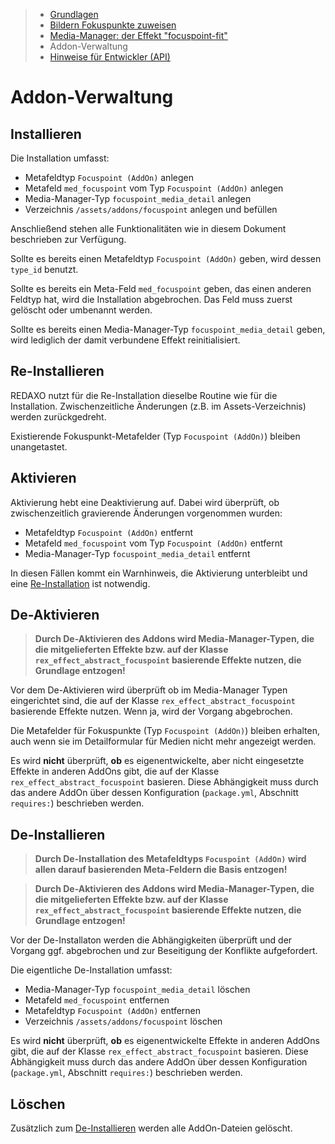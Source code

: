 > - [Grundlagen](#overview)
> - [Bildern Fokuspunkte zuweisen](edit.md)
> - [Media-Manager: der Effekt "focuspoint-fit"](media_manager.md)
> - Addon-Verwaltung
> - [Hinweise für Entwickler (API)](developer.md)

# Addon-Verwaltung

<a name="manage-install"></a>
## Installieren

Die Installation umfasst:

* Metafeldtyp `Focuspoint (AddOn)` anlegen
* Metafeld `med_focuspoint` vom Typ `Focuspoint (AddOn)` anlegen
* Media-Manager-Typ `focuspoint_media_detail` anlegen
* Verzeichnis `/assets/addons/focuspoint` anlegen und befüllen

Anschließend stehen alle Funktionalitäten wie in diesem Dokument beschrieben zur Verfügung.

Sollte es bereits einen Metafeldtyp `Focuspoint (AddOn)` geben, wird dessen `type_id` benutzt.

Sollte es bereits ein Meta-Feld `med_focuspoint` geben, das einen anderen Feldtyp hat, wird die
Installation abgebrochen. Das Feld muss zuerst gelöscht oder umbenannt werden.

Sollte es bereits einen Media-Manager-Typ `focuspoint_media_detail` geben, wird lediglich der
damit verbundene Effekt reinitialisiert.

<a name="manage-reinstall"></a>
## Re-Installieren

REDAXO nutzt für die Re-Installation dieselbe Routine wie für die Installation. Zwischenzeitliche Änderungen (z.B. im Assets-Verzeichnis) werden zurückgedreht.

Existierende Fokuspunkt-Metafelder (Typ `Focuspoint (AddOn)`) bleiben unangetastet.

<a name="manage-activate"></a>
## Aktivieren

Aktivierung hebt eine Deaktivierung auf. Dabei wird überprüft, ob zwischenzeitlich gravierende
Änderungen vorgenommen wurden:

- Metafeldtyp `Focuspoint (AddOn)` entfernt
- Metafeld `med_focuspoint` vom Typ `Focuspoint (AddOn)` entfernt
- Media-Manager-Typ `focuspoint_media_detail` entfernt

In diesen Fällen kommt ein Warnhinweis, die Aktivierung unterbleibt und eine [Re-Installation](#manage-reinstall)
ist notwendig.

<a name="manage-deactivate"></a>
## De-Aktivieren

> **Durch De-Aktivieren des Addons wird Media-Manager-Typen, die die mitgelieferten Effekte bzw.
auf der Klasse `rex_effect_abstract_focuspoint` basierende Effekte nutzen, die Grundlage entzogen!**

Vor dem De-Aktivieren wird überprüft ob im Media-Manager Typen eingerichtet sind, die auf der
Klasse `rex_effect_abstract_focuspoint` basierende Effekte nutzen. Wenn ja, wird der Vorgang
abgebrochen.

Die Metafelder für Fokuspunkte (Typ `Focuspoint (AddOn)`) bleiben erhalten, auch wenn sie im Detailformular
für Medien nicht mehr angezeigt werden.

Es wird **nicht** überprüft, **ob** es eigenentwickelte, aber nicht eingesetzte Effekte in anderen AddOns gibt, die auf der Klasse
`rex_effect_abstract_focuspoint` basieren. Diese Abhängigkeit muss durch das andere AddOn über dessen
Konfiguration (`package.yml`, Abschnitt `requires:`) beschrieben werden.

<a name="manage-uninstall"></a>
## De-Installieren

> **Durch De-Installation des Metafeldtyps `Focuspoint (AddOn)` wird allen darauf basierenden
Meta-Feldern die Basis entzogen!**

> **Durch De-Aktivieren des Addons wird Media-Manager-Typen, die die mitgelieferten Effekte bzw.
auf der Klasse `rex_effect_abstract_focuspoint` basierende Effekte nutzen, die Grundlage entzogen!**

Vor der De-Installaton werden die Abhängigkeiten überprüft und der Vorgang ggf. abgebrochen und zur
Beseitigung der Konflikte aufgefordert.

Die eigentliche De-Installation umfasst:

* Media-Manager-Typ `focuspoint_media_detail` löschen
* Metafeld `med_focuspoint` entfernen
* Metafeldtyp `Focuspoint (AddOn)` entfernen
* Verzeichnis `/assets/addons/focuspoint` löschen

Es wird **nicht** überprüft, **ob** es eigenentwickelte Effekte in anderen AddOns gibt, die auf der Klasse
`rex_effect_abstract_focuspoint` basieren. Diese Abhängigkeit muss durch das andere AddOn über dessen
Konfiguration (`package.yml`, Abschnitt `requires:`) beschrieben werden.


<a name="manage-delete"></a>
## Löschen

Zusätzlich zum [De-Installieren](#manage-uninstall) werden alle AddOn-Dateien gelöscht.
